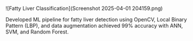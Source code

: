 
![Fatty Liver Classification](Screenshot 2025-04-01 204159.png)

Developed ML pipeline for fatty liver detection using OpenCV, Local Binary Pattern (LBP), and data augmentation achieved 99% accuracy with ANN, SVM, and Random Forest.
